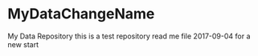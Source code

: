 # MyDataChangeName
My Data Repository
this is a test repository read me file 
2017-09-04 for a new start
